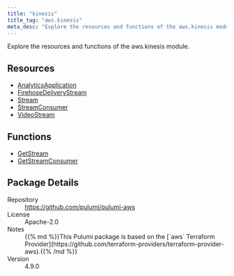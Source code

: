 ```yaml
---
title: "kinesis"
title_tag: "aws.kinesis"
meta_desc: "Explore the resources and functions of the aws.kinesis module."
---
```


<!-- WARNING: this file was generated by Pulumi Docs Generator. -->
<!-- Do not edit by hand unless you're certain you know what you are doing! -->

Explore the resources and functions of the aws.kinesis module.

<h2 id="resources">Resources</h2>
<ul class="api">
    <li><a href="analyticsapplication" title="AnalyticsApplication"><span class="symbol resource"></span>AnalyticsApplication</a></li>
    <li><a href="firehosedeliverystream" title="FirehoseDeliveryStream"><span class="symbol resource"></span>FirehoseDeliveryStream</a></li>
    <li><a href="stream" title="Stream"><span class="symbol resource"></span>Stream</a></li>
    <li><a href="streamconsumer" title="StreamConsumer"><span class="symbol resource"></span>StreamConsumer</a></li>
    <li><a href="videostream" title="VideoStream"><span class="symbol resource"></span>VideoStream</a></li>
</ul>

<h2 id="functions">Functions</h2>
<ul class="api">
    <li><a href="getstream" title="GetStream"><span class="symbol function"></span>GetStream</a></li>
    <li><a href="getstreamconsumer" title="GetStreamConsumer"><span class="symbol function"></span>GetStreamConsumer</a></li>
</ul>

<h2 id="package-details">Package Details</h2>
<dl class="package-details">
	<dt>Repository</dt>
	<dd><a href="https://github.com/pulumi/pulumi-aws">https://github.com/pulumi/pulumi-aws</a></dd>
	<dt>License</dt>
	<dd>Apache-2.0</dd>
	<dt>Notes</dt>
	<dd>{{% md %}}This Pulumi package is based on the [`aws` Terraform Provider](https://github.com/terraform-providers/terraform-provider-aws).{{% /md %}}</dd>
	<dt>Version</dt>
	<dd>4.9.0</dd>
</dl>

